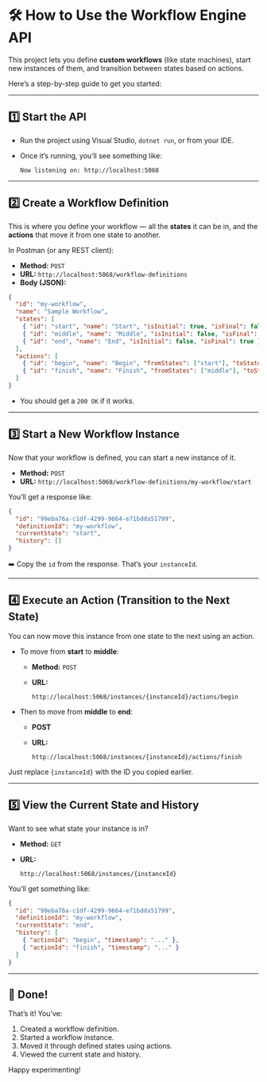# 🛠️ How to Use the Workflow Engine API

This project lets you define **custom workflows** (like state machines), start new instances of them, and transition between states based on actions.

Here’s a step-by-step guide to get you started:

---

## 1️⃣ Start the API

* Run the project using Visual Studio, `dotnet run`, or from your IDE.
* Once it’s running, you’ll see something like:

  ```
  Now listening on: http://localhost:5068
  ```

---

## 2️⃣ Create a Workflow Definition

This is where you define your workflow — all the **states** it can be in, and the **actions** that move it from one state to another.

In Postman (or any REST client):

* **Method:** `POST`
* **URL:** `http://localhost:5068/workflow-definitions`
* **Body (JSON):**

```json
{
  "id": "my-workflow",
  "name": "Sample Workflow",
  "states": [
    { "id": "start", "name": "Start", "isInitial": true, "isFinal": false },
    { "id": "middle", "name": "Middle", "isInitial": false, "isFinal": false },
    { "id": "end", "name": "End", "isInitial": false, "isFinal": true }
  ],
  "actions": [
    { "id": "begin", "name": "Begin", "fromStates": ["start"], "toState": "middle" },
    { "id": "finish", "name": "Finish", "fromStates": ["middle"], "toState": "end" }
  ]
}
```

* You should get a `200 OK` if it works.

---

## 3️⃣ Start a New Workflow Instance

Now that your workflow is defined, you can start a new instance of it.

* **Method:** `POST`
* **URL:** `http://localhost:5068/workflow-definitions/my-workflow/start`

You’ll get a response like:

```json
{
  "id": "99eba76a-c1df-4299-9664-e71bdda51799",
  "definitionId": "my-workflow",
  "currentState": "start",
  "history": []
}
```

➡️ Copy the `id` from the response. That’s your `instanceId`.

---

## 4️⃣ Execute an Action (Transition to the Next State)

You can now move this instance from one state to the next using an action.

* To move from **start** to **middle**:

  * **Method:** `POST`
  * **URL:**

    ```
    http://localhost:5068/instances/{instanceId}/actions/begin
    ```

* Then to move from **middle** to **end**:

  * **POST**
  * **URL:**

    ```
    http://localhost:5068/instances/{instanceId}/actions/finish
    ```

Just replace `{instanceId}` with the ID you copied earlier.

---

## 5️⃣ View the Current State and History

Want to see what state your instance is in?

* **Method:** `GET`
* **URL:**

  ```
  http://localhost:5068/instances/{instanceId}
  ```

You’ll get something like:

```json
{
  "id": "99eba76a-c1df-4299-9664-e71bdda51799",
  "definitionId": "my-workflow",
  "currentState": "end",
  "history": [
    { "actionId": "begin", "timestamp": "..." },
    { "actionId": "finish", "timestamp": "..." }
  ]
}
```

---

## 🎉 Done!

That’s it! You’ve:

1. Created a workflow definition.
2. Started a workflow instance.
3. Moved it through defined states using actions.
4. Viewed the current state and history.

Happy experimenting!

